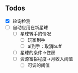 ## Todos

 - [x] 轮询检测
 - [ ] 自动应用在新星球
   - [ ] 星球转手的情况
     - [ ] 玩家到手
     - [ ] ai到手：取消buff
   - [ ] 星球的条件->住房
   - [ ] 资源富裕程度->月收入阈值
     - [ ] 可调的阈值